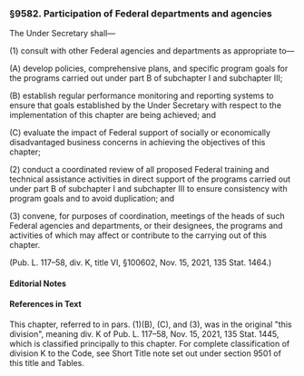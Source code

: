 ### §9582. Participation of Federal departments and agencies ###

The Under Secretary shall—

(1) consult with other Federal agencies and departments as appropriate to—

(A) develop policies, comprehensive plans, and specific program goals for the programs carried out under part B of subchapter I and subchapter III;

(B) establish regular performance monitoring and reporting systems to ensure that goals established by the Under Secretary with respect to the implementation of this chapter are being achieved; and

(C) evaluate the impact of Federal support of socially or economically disadvantaged business concerns in achieving the objectives of this chapter;

(2) conduct a coordinated review of all proposed Federal training and technical assistance activities in direct support of the programs carried out under part B of subchapter I and subchapter III to ensure consistency with program goals and to avoid duplication; and

(3) convene, for purposes of coordination, meetings of the heads of such Federal agencies and departments, or their designees, the programs and activities of which may affect or contribute to the carrying out of this chapter.

(Pub. L. 117–58, div. K, title VI, §100602, Nov. 15, 2021, 135 Stat. 1464.)

#### **Editorial Notes** ####

#### References in Text ####

This chapter, referred to in pars. (1)(B), (C), and (3), was in the original "this division", meaning div. K of Pub. L. 117–58, Nov. 15, 2021, 135 Stat. 1445, which is classified principally to this chapter. For complete classification of division K to the Code, see Short Title note set out under section 9501 of this title and Tables.